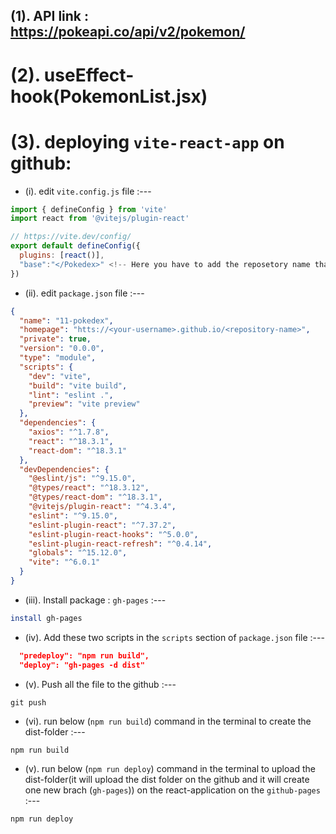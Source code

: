 ## (1). API link : https://pokeapi.co/api/v2/pokemon/

# (2). useEffect-hook(PokemonList.jsx)

# (3). deploying `vite-react-app` on github:

- (i). edit `vite.config.js` file :---
``` js
import { defineConfig } from 'vite'
import react from '@vitejs/plugin-react'

// https://vite.dev/config/
export default defineConfig({
  plugins: [react()],
  "base":"</Pokedex>" <!-- Here you have to add the reposetory name that you want to make live -->
})
```

- (ii). edit `package.json` file :---

```json
{
  "name": "11-pokedex",
  "homepage": "htts://<your-username>.github.io/<repository-name>",
  "private": true,
  "version": "0.0.0",
  "type": "module",
  "scripts": {
    "dev": "vite",
    "build": "vite build",
    "lint": "eslint .",
    "preview": "vite preview"
  },
  "dependencies": {
    "axios": "^1.7.8",
    "react": "^18.3.1",
    "react-dom": "^18.3.1"
  },
  "devDependencies": {
    "@eslint/js": "^9.15.0",
    "@types/react": "^18.3.12",
    "@types/react-dom": "^18.3.1",
    "@vitejs/plugin-react": "^4.3.4",
    "eslint": "^9.15.0",
    "eslint-plugin-react": "^7.37.2",
    "eslint-plugin-react-hooks": "^5.0.0",
    "eslint-plugin-react-refresh": "^0.4.14",
    "globals": "^15.12.0",
    "vite": "^6.0.1"
  }
}

```

- (iii). Install package : `gh-pages` :---

```bash
install gh-pages
```

- (iv). Add these two scripts in the `scripts` section of `package.json` file :---
``` json
  "predeploy": "npm run build",
  "deploy": "gh-pages -d dist"
```
- (v). Push all the file to the github :---
```
git push
```

- (vi). run below (`npm run build`) command in the terminal to create the dist-folder :---
```bash
npm run build
```

- (v). run below (`npm run deploy`) command in the terminal to upload the dist-folder(it will upload the dist folder on the github and it will create one new brach (`gh-pages`)) on the react-application on the `github-pages` :---
```bash
npm run deploy
```
